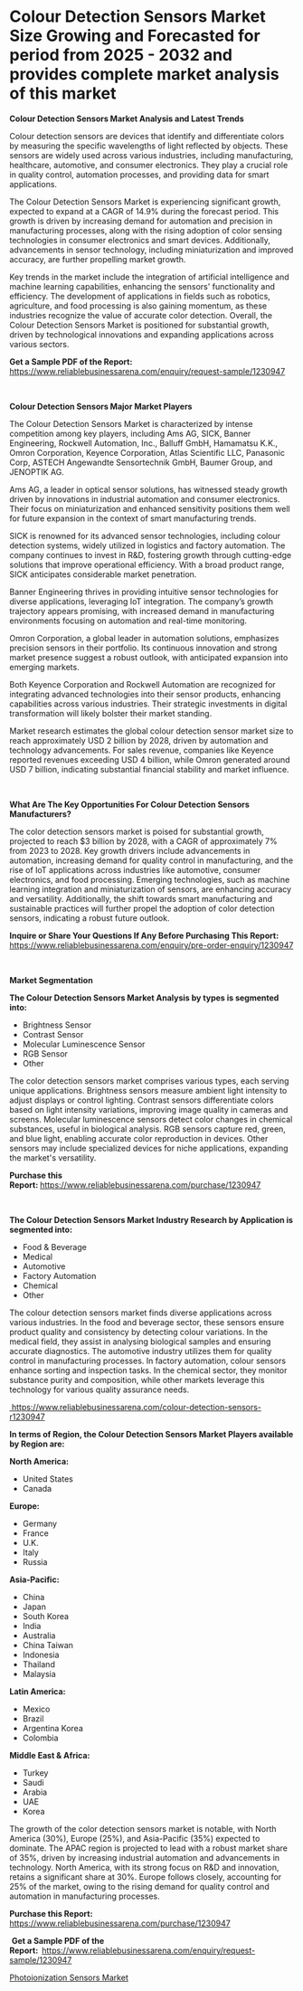 <p><h1>Colour Detection Sensors Market Size Growing and Forecasted for period from 2025 - 2032 and provides complete market analysis of this market</h1></p><p><strong>Colour Detection Sensors Market Analysis and Latest Trends</strong></p>
<p><p>Colour detection sensors are devices that identify and differentiate colors by measuring the specific wavelengths of light reflected by objects. These sensors are widely used across various industries, including manufacturing, healthcare, automotive, and consumer electronics. They play a crucial role in quality control, automation processes, and providing data for smart applications.</p><p>The Colour Detection Sensors Market is experiencing significant growth, expected to expand at a CAGR of 14.9% during the forecast period. This growth is driven by increasing demand for automation and precision in manufacturing processes, along with the rising adoption of color sensing technologies in consumer electronics and smart devices. Additionally, advancements in sensor technology, including miniaturization and improved accuracy, are further propelling market growth.</p><p>Key trends in the market include the integration of artificial intelligence and machine learning capabilities, enhancing the sensors' functionality and efficiency. The development of applications in fields such as robotics, agriculture, and food processing is also gaining momentum, as these industries recognize the value of accurate color detection. Overall, the Colour Detection Sensors Market is positioned for substantial growth, driven by technological innovations and expanding applications across various sectors.</p></p>
<p><strong>Get a Sample PDF of the Report:&nbsp;</strong> <a href="https://www.reliablebusinessarena.com/enquiry/request-sample/1230947?utm_campaign=3272&utm_medium=2&utm_source=Github&utm_content=ia&utm_term=06042025&utm_id=colour-detection-sensors">https://www.reliablebusinessarena.com/enquiry/request-sample/1230947</a></p>
<p>&nbsp;</p>
<p><strong>Colour Detection Sensors Major Market Players</strong></p>
<p><p>The Colour Detection Sensors Market is characterized by intense competition among key players, including Ams AG, SICK, Banner Engineering, Rockwell Automation, Inc., Balluff GmbH, Hamamatsu K.K., Omron Corporation, Keyence Corporation, Atlas Scientific LLC, Panasonic Corp, ASTECH Angewandte Sensortechnik GmbH, Baumer Group, and JENOPTIK AG. </p><p>Ams AG, a leader in optical sensor solutions, has witnessed steady growth driven by innovations in industrial automation and consumer electronics. Their focus on miniaturization and enhanced sensitivity positions them well for future expansion in the context of smart manufacturing trends.</p><p>SICK is renowned for its advanced sensor technologies, including colour detection systems, widely utilized in logistics and factory automation. The company continues to invest in R&D, fostering growth through cutting-edge solutions that improve operational efficiency. With a broad product range, SICK anticipates considerable market penetration.</p><p>Banner Engineering thrives in providing intuitive sensor technologies for diverse applications, leveraging IoT integration. The company’s growth trajectory appears promising, with increased demand in manufacturing environments focusing on automation and real-time monitoring.</p><p>Omron Corporation, a global leader in automation solutions, emphasizes precision sensors in their portfolio. Its continuous innovation and strong market presence suggest a robust outlook, with anticipated expansion into emerging markets.</p><p>Both Keyence Corporation and Rockwell Automation are recognized for integrating advanced technologies into their sensor products, enhancing capabilities across various industries. Their strategic investments in digital transformation will likely bolster their market standing.</p><p>Market research estimates the global colour detection sensor market size to reach approximately USD 2 billion by 2028, driven by automation and technology advancements. For sales revenue, companies like Keyence reported revenues exceeding USD 4 billion, while Omron generated around USD 7 billion, indicating substantial financial stability and market influence.</p></p>
<p>&nbsp;</p>
<p><strong>What Are The Key Opportunities For Colour Detection Sensors Manufacturers?</strong></p>
<p><p>The color detection sensors market is poised for substantial growth, projected to reach $3 billion by 2028, with a CAGR of approximately 7% from 2023 to 2028. Key growth drivers include advancements in automation, increasing demand for quality control in manufacturing, and the rise of IoT applications across industries like automotive, consumer electronics, and food processing. Emerging technologies, such as machine learning integration and miniaturization of sensors, are enhancing accuracy and versatility. Additionally, the shift towards smart manufacturing and sustainable practices will further propel the adoption of color detection sensors, indicating a robust future outlook.</p></p>
<p><strong>Inquire or Share Your Questions If Any Before Purchasing This Report:</strong> <a href="https://www.reliablebusinessarena.com/enquiry/pre-order-enquiry/1230947?utm_campaign=3272&utm_medium=2&utm_source=Github&utm_content=ia&utm_term=06042025&utm_id=colour-detection-sensors">https://www.reliablebusinessarena.com/enquiry/pre-order-enquiry/1230947</a></p>
<p>&nbsp;</p>
<p><strong>Market Segmentation</strong></p>
<p><strong>The Colour Detection Sensors Market Analysis by types is segmented into:</strong></p>
<p><ul><li>Brightness Sensor</li><li>Contrast Sensor</li><li>Molecular Luminescence Sensor</li><li>RGB Sensor</li><li>Other</li></ul></p>
<p><p>The color detection sensors market comprises various types, each serving unique applications. Brightness sensors measure ambient light intensity to adjust displays or control lighting. Contrast sensors differentiate colors based on light intensity variations, improving image quality in cameras and screens. Molecular luminescence sensors detect color changes in chemical substances, useful in biological analysis. RGB sensors capture red, green, and blue light, enabling accurate color reproduction in devices. Other sensors may include specialized devices for niche applications, expanding the market's versatility.</p></p>
<p><strong>Purchase this Report:&nbsp;</strong><a href="https://www.reliablebusinessarena.com/purchase/1230947?utm_campaign=3272&utm_medium=2&utm_source=Github&utm_content=ia&utm_term=06042025&utm_id=colour-detection-sensors">https://www.reliablebusinessarena.com/purchase/1230947</a></p>
<p>&nbsp;</p>
<p><strong>The Colour Detection Sensors Market Industry Research by Application is segmented into:</strong></p>
<p><ul><li>Food & Beverage</li><li>Medical</li><li>Automotive</li><li>Factory Automation</li><li>Chemical</li><li>Other</li></ul></p>
<p><p>The colour detection sensors market finds diverse applications across various industries. In the food and beverage sector, these sensors ensure product quality and consistency by detecting colour variations. In the medical field, they assist in analysing biological samples and ensuring accurate diagnostics. The automotive industry utilizes them for quality control in manufacturing processes. In factory automation, colour sensors enhance sorting and inspection tasks. In the chemical sector, they monitor substance purity and composition, while other markets leverage this technology for various quality assurance needs.</p></p>
<p><a href="https://www.reliablebusinessarena.com/colour-detection-sensors-r1230947?utm_campaign=3272&utm_medium=2&utm_source=Github&utm_content=ia&utm_term=06042025&utm_id=colour-detection-sensors">&nbsp;https://www.reliablebusinessarena.com/colour-detection-sensors-r1230947</a></p>
<p><strong>In terms of Region, the Colour Detection Sensors Market Players available by Region are:</strong></p>
<p>
    <p> <strong> North America: </strong>
        <ul>
            <li>United States</li>
            <li>Canada</li>
        </ul>
        </p> 
    <p> <strong> Europe: </strong>
        <ul>
            <li>Germany</li>
            <li>France</li>
            <li>U.K.</li>
            <li>Italy</li>
            <li>Russia</li>
        </ul>
        </p> 
    <p> <strong> Asia-Pacific: </strong>
        <ul>
            <li>China</li>
            <li>Japan</li>
            <li>South Korea</li>
            <li>India</li>
            <li>Australia</li>
            <li>China Taiwan</li>
            <li>Indonesia</li>
            <li>Thailand</li>
            <li>Malaysia</li>
        </ul>
        </p> 
    <p> <strong> Latin America: </strong>
        <ul>
            <li>Mexico</li>
            <li>Brazil</li>
            <li>Argentina Korea</li>
            <li>Colombia</li>
        </ul>
        </p> 
    <p> <strong> Middle East & Africa: </strong>
        <ul>
            <li>Turkey</li>
            <li>Saudi</li>
            <li>Arabia</li>
            <li>UAE</li>
            <li>Korea</li>
        </ul>
    </p>
    </p>
<p><p>The growth of the color detection sensors market is notable, with North America (30%), Europe (25%), and Asia-Pacific (35%) expected to dominate. The APAC region is projected to lead with a robust market share of 35%, driven by increasing industrial automation and advancements in technology. North America, with its strong focus on R&D and innovation, retains a significant share at 30%. Europe follows closely, accounting for 25% of the market, owing to the rising demand for quality control and automation in manufacturing processes.</p></p>
<p><strong>Purchase this Report: </strong><a href="https://www.reliablebusinessarena.com/purchase/1230947?utm_campaign=3272&utm_medium=2&utm_source=Github&utm_content=ia&utm_term=06042025&utm_id=colour-detection-sensors">https://www.reliablebusinessarena.com/purchase/1230947</a></p>
<p>&nbsp;<strong>Get a Sample PDF of the Report:&nbsp;&nbsp;</strong><a href="https://www.reliablebusinessarena.com/enquiry/request-sample/1230947?utm_campaign=3272&utm_medium=2&utm_source=Github&utm_content=ia&utm_term=06042025&utm_id=colour-detection-sensors">https://www.reliablebusinessarena.com/enquiry/request-sample/1230947</a></p>
<p><strong></strong></p>
<p><p><a href="https://github.com/kmettjanksj7/Market-Research-Report-List-1/blob/main/photoionization-sensors-market.md?utm_campaign=3272&utm_medium=2&utm_source=Github&utm_content=ia&utm_term=06042025&utm_id=colour-detection-sensors">Photoionization Sensors Market</a></p></p>